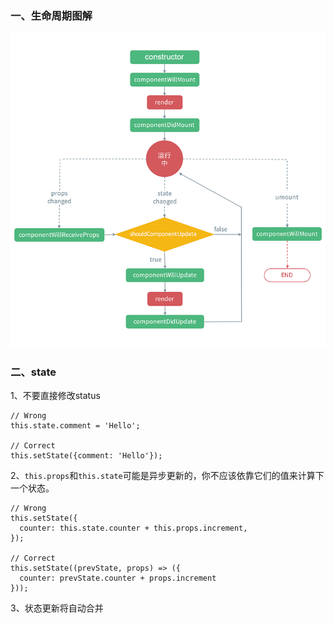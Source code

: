 ### 一、生命周期图解

![](/assets/832416858-5b077e7f0fcd7_articlex.png)

### 二、state

1、不要直接修改status

```
// Wrong
this.state.comment = 'Hello';

// Correct
this.setState({comment: 'Hello'});
```

2、`this.props`和`this.state`可能是异步更新的，你不应该依靠它们的值来计算下一个状态。

```
// Wrong
this.setState({
  counter: this.state.counter + this.props.increment,
});

// Correct
this.setState((prevState, props) => ({
  counter: prevState.counter + props.increment
}));
```

3、状态更新将自动合并

